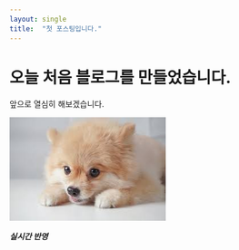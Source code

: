 ```yaml
---
layout: single
title:  "첫 포스팅입니다."
---
```


# 오늘 처음 블로그를 만들었습니다.

앞으로 열심히 해보겠습니다.

![](../images/2023-01-09-first/test_img-1673328073057-2.jpg)

***실시간 반영***


